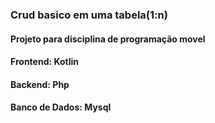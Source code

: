 ### Crud basico em uma tabela(1:n)
#### Projeto para disciplina de programação movel
#### Frontend: Kotlin
#### Backend: Php
#### Banco de Dados: Mysql
